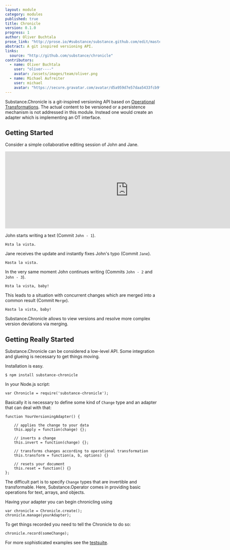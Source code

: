 ```yaml
---
layout: module
category: modules
published: true
title: Chronicle
version: 0.1.0
progress: 1
author: Oliver Buchtala
prose_link: "http://prose.io/#substance/substance.github.com/edit/master/_posts/modules/0100-01-03-chronicle.md"
abstract: A git inspired versioning API.
links: 
  source: "http://github.com/substance/chronicle"
contributors: 
  - name: Oliver Buchtala
    user: "oliver----"
    avatar: /assets/images/team/oliver.png
  - name: Michael Aufreiter
    user: michael
    avatar: "https://secure.gravatar.com/avatar/d5a959d7e57daa5433fcb9f8da40be4b?d=https://a248.e.akamai.net/assets.github.com%2Fimages%2Fgravatars%2Fgravatar-140.png"
---
```


Substance.Chronicle is a git-inspired versioning API based on [Operational Transformations](http://interior.substance.io/modules/operator.html). The actual content to be versioned or a persistence mechanism is not addressed in this module. Instead one would create an adapter which is implementing an OT interface.

## Getting Started

Consider a simple collaborative editing session of John and Jane.


<iframe width="800" height="250" frameborder="0" scrolling="no" src="http://interior.substance.io/chronicle/">
</iframe>


John starts writing a text (Commit `John - 1`).

    Hsta la vista.

Jane receives the update and instantly fixes John's typo (Commit `Jane`).

    Hasta la vista.
    
In the very same moment John continues writing (Commits `John - 2` and `John - 3`).

    Hsta la vista, baby!

This leads to a situation with concurrent changes which are merged into a common result (Commit `Merge`).

    Hasta la vista, baby!

Substance.Chronicle allows to view versions and resolve more complex version deviations via merging.

## Getting Really Started

Substance.Chronicle can be considered a low-level API. Some integration and glueing is necessary to get things moving.

Installation is easy.

	$ npm install substance-chronicle
    
In your Node.js script:

	var Chronicle = require('substance-chronicle');

Basically it is necessary to define some kind of `Change` type and an adapter that can deal with that:

    function YourVersioningAdapter() {
    
      	// applies the change to your data
    	this.apply = function(change) {};

		// inverts a change
        this.invert = function(change) {};

		// transforms changes according to operational transformation
        this.transform = function(a, b, options) {}

		// resets your document
		this.reset = function() {}
	};

The difficult part is to specify `Change` types that are invertible and transformable. Here, Substance.Operator comes in providing basic operations for text, arrays, and objects.

Having your adapter you can begin chronicling using

    var chronicle = Chronicle.create();
    chronicle.manage(yourAdapter);
    
To get things recorded you need to tell the Chronicle to do so:

    chronicle.record(someChange);

For more sophisticated examples see the [testsuite](https://github.com/substance/chronicle/tree/master/tests).
